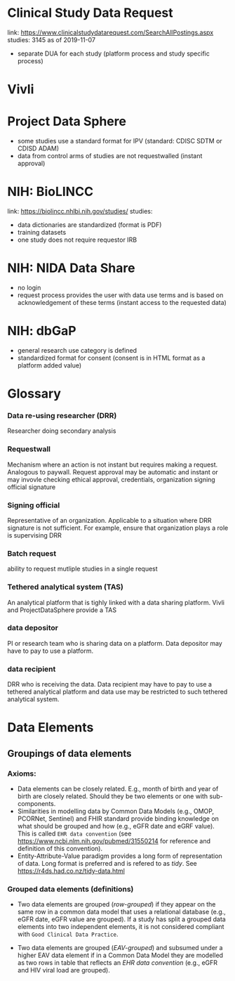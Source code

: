 # Clinical Study Data Request
link: https://www.clinicalstudydatarequest.com/SearchAllPostings.aspx
studies: 3145 as of 2019-11-07
- separate DUA for each study (platform process and study specific process)

# Vivli


# Project Data Sphere
- some studies use a standard format for IPV (standard: CDISC SDTM or CDISD ADAM)
- data from control arms of studies are not requestwalled (instant approval)

# NIH: BioLINCC
link: https://biolincc.nhlbi.nih.gov/studies/
studies:
- data dictionaries are standardized (format is PDF)
- training datasets
- one study does not require requestor IRB

# NIH: NIDA Data Share
- no login
- request process provides the user with data use terms and is based on acknowledgement of these terms (instant access to the requested data)

# NIH: dbGaP
- general research use category is defined
- standardized format for consent (consent is in HTML format as a platform added value)


# Glossary
### Data re-using researcher (DRR)
Researcher doing secondary analysis
### Requestwall
Mechanism where an action is not instant but requires making a request. Analogous to paywall. Request approval may be automatic and instant or may invovle checking ethical approval, credentials, organization signing official signature
### Signing official
Representative of an organization. Applicable to a situation where DRR signature is not sufficient. For example, ensure that organization plays a role is supervising DRR
### Batch request
ability to request mutliple studies in a single request
### Tethered analytical system (TAS)
An analytical platform that is tighly linked with a data sharing platform. Vivli and ProjectDataSphere provide a TAS

### data depositor
PI or research team who is sharing data on a platform. Data depositor may have to pay to use a platform.
### data recipient
DRR who is receiving the data. Data recipient may have to pay to use a tethered analytical platform and data use may be restricted to such tethered analytical system.


# Data Elements

## Groupings of data elements

### Axioms:
 - Data elements can be closely related. E.g., month of birth and year of birth are closely related. Should they be two elements or one with sub-components. 
 - Similarities in modelling data by Common Data Models (e.g., OMOP, PCORNet, Sentinel) and FHIR standard provide binding knowledge on what should be grouped and how  (e.g., eGFR date and eGRF value). This is called `EHR data convention` (see https://www.ncbi.nlm.nih.gov/pubmed/31550214 for reference and definition of this convention).
 - Entity-Attribute-Value paradigm provides a long form of representation of data. Long format is preferred and is refered to as *tidy*. See https://r4ds.had.co.nz/tidy-data.html
 
### Grouped data elements (definitions)
- Two data elements are grouped (*row-grouped*) if they appear on the same row in a common data model that uses a relational database (e.g., eGFR date, eGFR value are grouped). If a study has split a grouped data elements into two independent elements, it is not considered compliant with `Good Clinical Data Practice`.

- Two data elements are grouped (*EAV-grouped*) and subsumed under a higher EAV data element if in a Common Data Model they are modelled as two rows in table that reflects an *EHR data convention* (e.g., eGFR and HIV viral load are grouped).

